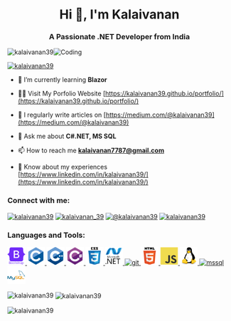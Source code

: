 <h1 align="center">Hi 👋, I'm Kalaivanan</h1>
<h3 align="center">A Passionate .NET Developer from India</h3>

<img align ="right" alt = "Coding" width = "400" src ="https://static.vecteezy.com/system/resources/previews/015/952/349/non_2x/web-development-programmer-and-code-testing-in-augmented-reality-illustration-vector.jpg">


<p align="left"> <img src="https://komarev.com/ghpvc/?username=kalaivanan39&label=Profile%20views&color=0e75b6&style=flat" alt="kalaivanan39" /> </p>

<p align="left"> <a href="https://github.com/ryo-ma/github-profile-trophy"><img src="https://github-profile-trophy.vercel.app/?username=kalaivanan39" alt="kalaivanan39" /></a> </p>

- 🌱 I’m currently learning **Blazor**

- 👨‍💻 Visit My Porfolio Website [https://kalaivanan39.github.io/portfolio/](https://kalaivanan39.github.io/portfolio/)

- 📝 I regularly write articles on [https://medium.com/@kalaivanan39](https://medium.com/@kalaivanan39)

- 💬 Ask me about **C#.NET, MS SQL**

- 📫 How to reach me **kalaivanan7787@gmail.com**

- 📄 Know about my experiences [https://www.linkedin.com/in/kalaivanan39/](https://www.linkedin.com/in/kalaivanan39/)

<h3 align="left">Connect with me:</h3>
<p align="left">
<a href="https://linkedin.com/in/kalaivanan39" target="blank"><img align="center" src="https://raw.githubusercontent.com/rahuldkjain/github-profile-readme-generator/master/src/images/icons/Social/linked-in-alt.svg" alt="kalaivanan39" height="30" width="40" /></a>
<a href="https://instagram.com/kalaivanan_39" target="blank"><img align="center" src="https://raw.githubusercontent.com/rahuldkjain/github-profile-readme-generator/master/src/images/icons/Social/instagram.svg" alt="kalaivanan_39" height="30" width="40" /></a>
<a href="https://medium.com/@kalaivanan39" target="blank"><img align="center" src="https://raw.githubusercontent.com/rahuldkjain/github-profile-readme-generator/master/src/images/icons/Social/medium.svg" alt="@kalaivanan39" height="30" width="40" /></a>
<a href="https://www.hackerrank.com/kalaivanan39" target="blank"><img align="center" src="https://raw.githubusercontent.com/rahuldkjain/github-profile-readme-generator/master/src/images/icons/Social/hackerrank.svg" alt="kalaivanan39" height="30" width="40" /></a>
</p>

<h3 align="left">Languages and Tools:</h3>
<p align="left"> <a href="https://getbootstrap.com" target="_blank" rel="noreferrer"> <img src="https://raw.githubusercontent.com/devicons/devicon/master/icons/bootstrap/bootstrap-plain-wordmark.svg" alt="bootstrap" width="40" height="40"/> </a> <a href="https://www.cprogramming.com/" target="_blank" rel="noreferrer"> <img src="https://raw.githubusercontent.com/devicons/devicon/master/icons/c/c-original.svg" alt="c" width="40" height="40"/> </a> <a href="https://www.w3schools.com/cpp/" target="_blank" rel="noreferrer"> <img src="https://raw.githubusercontent.com/devicons/devicon/master/icons/cplusplus/cplusplus-original.svg" alt="cplusplus" width="40" height="40"/> </a> <a href="https://www.w3schools.com/cs/" target="_blank" rel="noreferrer"> <img src="https://raw.githubusercontent.com/devicons/devicon/master/icons/csharp/csharp-original.svg" alt="csharp" width="40" height="40"/> </a> <a href="https://www.w3schools.com/css/" target="_blank" rel="noreferrer"> <img src="https://raw.githubusercontent.com/devicons/devicon/master/icons/css3/css3-original-wordmark.svg" alt="css3" width="40" height="40"/> </a> <a href="https://dotnet.microsoft.com/" target="_blank" rel="noreferrer"> <img src="https://raw.githubusercontent.com/devicons/devicon/master/icons/dot-net/dot-net-original-wordmark.svg" alt="dotnet" width="40" height="40"/> </a> <a href="https://git-scm.com/" target="_blank" rel="noreferrer"> <img src="https://www.vectorlogo.zone/logos/git-scm/git-scm-icon.svg" alt="git" width="40" height="40"/> </a> <a href="https://www.w3.org/html/" target="_blank" rel="noreferrer"> <img src="https://raw.githubusercontent.com/devicons/devicon/master/icons/html5/html5-original-wordmark.svg" alt="html5" width="40" height="40"/> </a> <a href="https://developer.mozilla.org/en-US/docs/Web/JavaScript" target="_blank" rel="noreferrer"> <img src="https://raw.githubusercontent.com/devicons/devicon/master/icons/javascript/javascript-original.svg" alt="javascript" width="40" height="40"/> </a> <a href="https://www.linux.org/" target="_blank" rel="noreferrer"> <img src="https://raw.githubusercontent.com/devicons/devicon/master/icons/linux/linux-original.svg" alt="linux" width="40" height="40"/> </a> <a href="https://www.microsoft.com/en-us/sql-server" target="_blank" rel="noreferrer"> <img src="https://www.svgrepo.com/show/303229/microsoft-sql-server-logo.svg" alt="mssql" width="40" height="40"/> </a> <a href="https://www.mysql.com/" target="_blank" rel="noreferrer"> <img src="https://raw.githubusercontent.com/devicons/devicon/master/icons/mysql/mysql-original-wordmark.svg" alt="mysql" width="40" height="40"/> </a> </p>

<p><img align="left" src="https://github-readme-stats.vercel.app/api/top-langs?username=kalaivanan39&show_icons=true&locale=en&layout=compact" alt="kalaivanan39" /></p>

<p>&nbsp;<img align="center" src="https://github-readme-stats.vercel.app/api?username=kalaivanan39&show_icons=true&locale=en" alt="kalaivanan39" /></p>

<p><img align="center" src="https://github-readme-streak-stats.herokuapp.com/?user=kalaivanan39&" alt="kalaivanan39" /></p>
